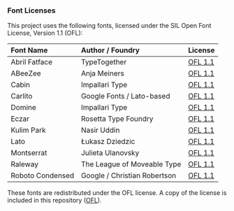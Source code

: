 ### Font Licenses

This project uses the following fonts, licensed under the SIL Open Font License, Version 1.1 (OFL):

| Font Name        | Author / Foundry             | License            |
|:-----------------|:-----------------------------|:-------------------|
| Abril Fatface    | TypeTogether                 | [OFL 1.1](OFL.txt) |
| ABeeZee          | Anja Meiners                 | [OFL 1.1](OFL.txt) |
| Cabin            | Impallari Type               | [OFL 1.1](OFL.txt) |
| Carlito          | Google Fonts / Lato-based    | [OFL 1.1](OFL.txt) |
| Domine           | Impallari Type               | [OFL 1.1](OFL.txt) |
| Eczar            | Rosetta Type Foundry         | [OFL 1.1](OFL.txt) |
| Kulim Park       | Nasir Uddin                  | [OFL 1.1](OFL.txt) |
| Lato             | Łukasz Dziedzic              | [OFL 1.1](OFL.txt) |
| Montserrat       | Julieta Ulanovsky            | [OFL 1.1](OFL.txt) |
| Raleway          | The League of Moveable Type  | [OFL 1.1](OFL.txt) |
| Roboto Condensed | Google / Christian Robertson | [OFL 1.1](OFL.txt) |

These fonts are redistributed under the OFL license. A copy of the license is included in this
repository ([OFL](OFL.txt)).
